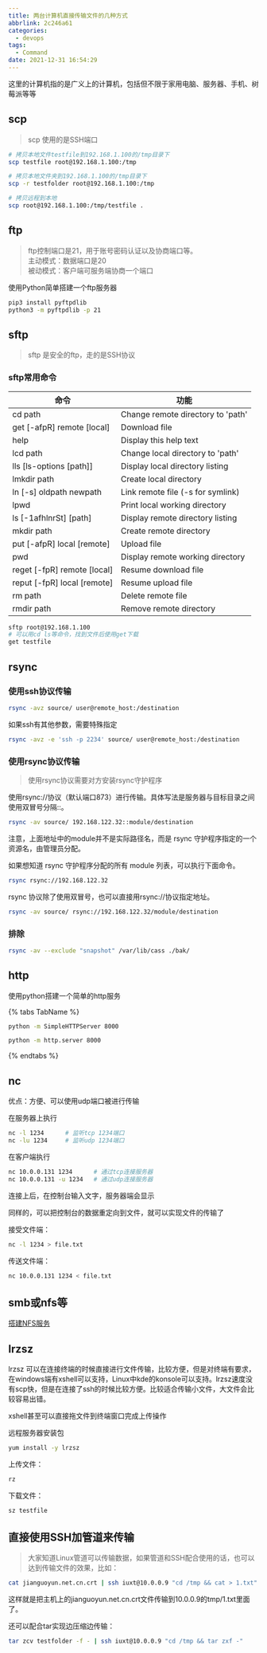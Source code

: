```yaml
---
title: 两台计算机直接传输文件的几种方式
abbrlink: 2c246a61
categories:
  - devops
tags:
  - Command
date: 2021-12-31 16:54:29
---
```


这里的计算机指的是广义上的计算机，包括但不限于家用电脑、服务器、手机、树莓派等等

## scp

> scp 使用的是SSH端口

```bash
# 拷贝本地文件testfile到192.168.1.100的/tmp目录下
scp testfile root@192.168.1.100:/tmp

# 拷贝本地文件夹到192.168.1.100的/tmp目录下
scp -r testfolder root@192.168.1.100:/tmp

# 拷贝远程到本地
scp root@192.168.1.100:/tmp/testfile .
```

## ftp

> ftp控制端口是21，用于账号密码认证以及协商端口等。  
> 主动模式：数据端口是20  
> 被动模式：客户端可服务端协商一个端口

使用Python简单搭建一个ftp服务器

```bash
pip3 install pyftpdlib
python3 -m pyftpdlib -p 21
```

## sftp

> sftp 是安全的ftp，走的是SSH协议

### sftp常用命令

| 命令                        | 功能                              |
| --------------------------- | --------------------------------- |
| cd path                     | Change remote directory to 'path' |
| get [-afpR] remote [local]  | Download file                     |
| help                        | Display this help text            |
| lcd path                    | Change local directory to 'path'  |
| lls [ls-options [path]]     | Display local directory listing   |
| lmkdir path                 | Create local directory            |
| ln [-s] oldpath newpath     | Link remote file (-s for symlink) |
| lpwd                        | Print local working directory     |
| ls [-1afhlnrSt] [path]      | Display remote directory listing  |
| mkdir path                  | Create remote directory           |
| put [-afpR] local [remote]  | Upload file                       |
| pwd                         | Display remote working directory  |
| reget [-fpR] remote [local] | Resume download file              |
| reput [-fpR] local [remote] | Resume upload file                |
| rm path                     | Delete remote file                |
| rmdir path                  | Remove remote directory           |

```bash
sftp root@192.168.1.100
# 可以用cd ls等命令，找到文件后使用get下载
get testfile
```

## rsync

### 使用ssh协议传输

```bash
rsync -avz source/ user@remote_host:/destination
```

如果ssh有其他参数，需要特殊指定

```bash
rsync -avz -e 'ssh -p 2234' source/ user@remote_host:/destination
```

### 使用rsync协议传输

> 使用rsync协议需要对方安装rsync守护程序

使用rsync://协议（默认端口873）进行传输。具体写法是服务器与目标目录之间使用双冒号分隔::。

```bash
rsync -av source/ 192.168.122.32::module/destination
```

注意，上面地址中的module并不是实际路径名，而是 rsync 守护程序指定的一个资源名，由管理员分配。

如果想知道 rsync 守护程序分配的所有 module 列表，可以执行下面命令。

```bash
rsync rsync://192.168.122.32
```

rsync 协议除了使用双冒号，也可以直接用rsync://协议指定地址。

```bash
rsync -av source/ rsync://192.168.122.32/module/destination
```

### 排除

```bash
rsync -av --exclude "snapshot" /var/lib/cass ./bak/
```

## http

使用python搭建一个简单的http服务



{% tabs TabName %}

<!-- tab Python 2.x -->

```bash
python -m SimpleHTTPServer 8000
```

<!-- endtab -->

<!-- tab Python 3.x -->

```bash
python -m http.server 8000
```

<!-- endtab -->
{% endtabs %}

## nc

优点：方便、可以使用udp端口被进行传输

在服务器上执行

```bash
nc -l 1234      # 监听tcp 1234端口
nc -lu 1234     # 监听udp 1234端口
```

在客户端执行

```bash
nc 10.0.0.131 1234      # 通过tcp连接服务器
nc 10.0.0.131 -u 1234   # 通过udp连接服务器
```

连接上后，在控制台输入文字，服务器端会显示

同样的，可以把控制台的数据重定向到文件，就可以实现文件的传输了

接受文件端：

```bash
nc -l 1234 > file.txt
```

传送文件端：

```bash
nc 10.0.0.131 1234 < file.txt
```

## smb或nfs等

[搭建NFS服务](/4b677f68)

## lrzsz

lrzsz 可以在连接终端的时候直接进行文件传输，比较方便，但是对终端有要求，在windows端有xshell可以支持，Linux中kde的konsole可以支持。lrzsz速度没有scp快，但是在连接了ssh的时候比较方便。比较适合传输小文件，大文件会比较容易出错。

xshell甚至可以直接拖文件到终端窗口完成上传操作

远程服务器安装包

```bash
yum install -y lrzsz
```

上传文件：

```bash
rz
```

下载文件：

```bash
sz testfile
```

## 直接使用SSH加管道来传输

> 大家知道Linux管道可以传输数据，如果管道和SSH配合使用的话，也可以达到传输文件的效果，比如：

```bash
cat jianguoyun.net.cn.crt | ssh iuxt@10.0.0.9 "cd /tmp && cat > 1.txt"
```

这样就是把主机上的jianguoyun.net.cn.crt文件传输到10.0.0.9的tmp/1.txt里面了。

还可以配合tar实现边压缩边传输：

```bash
tar zcv testfolder -f - | ssh iuxt@10.0.0.9 "cd /tmp && tar zxf -"
```

